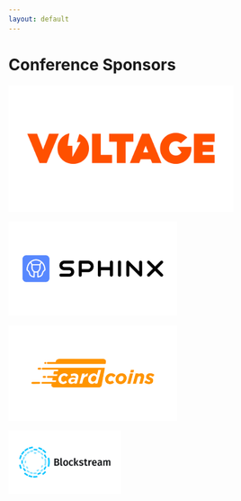 ```yaml
---
layout: default
---
```




# Conference Sponsors


<a href="https://voltage.cloud/"><img width="400" src="assets/img/sponsors/voltage-logo.png"></a>

<a href="http://sphinx.chat/"><img width="300" src="assets/img/sponsors/sphinx-logo.png"></a>

<a href="https://www.cardcoins.co/"><img width="300" src="assets/img/sponsors/cardcoins-logo.png"></a>

<a href="https://blockstream.com/"><img width="200" src="assets/img/sponsors/blockstream-logo.png"></a>
